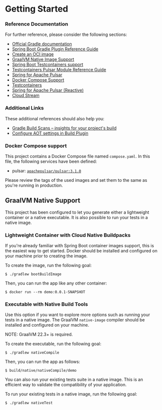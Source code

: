 # Getting Started

### Reference Documentation
For further reference, please consider the following sections:

* [Official Gradle documentation](https://docs.gradle.org)
* [Spring Boot Gradle Plugin Reference Guide](https://docs.spring.io/spring-boot/docs/3.2.0-RC1/gradle-plugin/reference/html/)
* [Create an OCI image](https://docs.spring.io/spring-boot/docs/3.2.0-RC1/gradle-plugin/reference/html/#build-image)
* [GraalVM Native Image Support](https://docs.spring.io/spring-boot/docs/3.2.0-RC1/reference/html/native-image.html#native-image)
* [Spring Boot Testcontainers support](https://docs.spring.io/spring-boot/docs/3.2.0-RC1/reference/html/features.html#features.testing.testcontainers)
* [Testcontainers Pulsar Module Reference Guide](https://java.testcontainers.org/modules/pulsar/)
* [Spring for Apache Pulsar](https://docs.spring.io/spring-boot/docs/3.2.0-RC1/reference/htmlsingle/index.html#messaging.pulsar)
* [Docker Compose Support](https://docs.spring.io/spring-boot/docs/3.2.0-RC1/reference/htmlsingle/index.html#features.docker-compose)
* [Testcontainers](https://java.testcontainers.org/)
* [Spring for Apache Pulsar (Reactive)](https://docs.spring.io/spring-boot/docs/3.2.0-RC1/reference/htmlsingle/index.html#messaging.pulsar)
* [Cloud Stream](https://docs.spring.io/spring-cloud-stream/docs/current/reference/html/spring-cloud-stream.html#spring-cloud-stream-overview-introducing)

### Additional Links
These additional references should also help you:

* [Gradle Build Scans – insights for your project's build](https://scans.gradle.com#gradle)
* [Configure AOT settings in Build Plugin](https://docs.spring.io/spring-boot/docs/3.2.0-RC1/gradle-plugin/reference/htmlsingle/#aot)

### Docker Compose support
This project contains a Docker Compose file named `compose.yaml`.
In this file, the following services have been defined:

* pulsar: [`apachepulsar/pulsar:3.1.0`](https://hub.docker.com/r/apachepulsar/pulsar)

Please review the tags of the used images and set them to the same as you're running in production.

## GraalVM Native Support

This project has been configured to let you generate either a lightweight container or a native executable.
It is also possible to run your tests in a native image.

### Lightweight Container with Cloud Native Buildpacks
If you're already familiar with Spring Boot container images support, this is the easiest way to get started.
Docker should be installed and configured on your machine prior to creating the image.

To create the image, run the following goal:

```
$ ./gradlew bootBuildImage
```

Then, you can run the app like any other container:

```
$ docker run --rm demo:0.0.1-SNAPSHOT
```

### Executable with Native Build Tools
Use this option if you want to explore more options such as running your tests in a native image.
The GraalVM `native-image` compiler should be installed and configured on your machine.

NOTE: GraalVM 22.3+ is required.

To create the executable, run the following goal:

```
$ ./gradlew nativeCompile
```

Then, you can run the app as follows:
```
$ build/native/nativeCompile/demo
```

You can also run your existing tests suite in a native image.
This is an efficient way to validate the compatibility of your application.

To run your existing tests in a native image, run the following goal:

```
$ ./gradlew nativeTest
```

